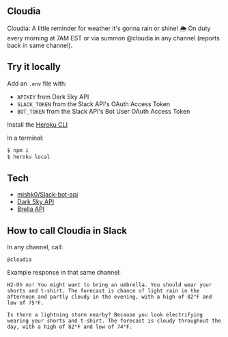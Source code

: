 Cloudia
---

Cloudia: A little reminder for weather it's gonna rain or shine! 🌦 On duty every morning at 7AM EST or via summon @cloudia in any channel (reports back in same channel).

Try it locally
---
Add an `.env` file with:
- `APIKEY` from Dark Sky API
- `SLACK_TOKEN` from the Slack API's OAuth Access Token 
- `BOT_TOKEN` from the Slack API's Bot User OAuth Access Token 

Install the [Heroku CLI](https://devcenter.heroku.com/articles/heroku-cli)

In a terminal:
```bash
$ npm i
$ heroku local
```

Tech
---

- [mishk0/Slack-bot-api](https://github.com/mishk0/slack-bot-api)
- [Dark Sky API](https://darksky.net/dev/docs#overview)
- [Brella API](https://apps.apple.com/us/app/brella-personal-weather/id1163666072)

How to call Cloudia in Slack
---
In any channel, call:

```@cloudia```

Example response in that same channel:

```H2-Oh no! You might want to bring an umbrella. You should wear your shorts and t-shirt. The forecast is chance of light rain in the afternoon and partly cloudy in the evening, with a high of 82°F and low of 75°F.```

```Is there a lightning storm nearby? Because you look electrifying wearing your shorts and t-shirt. The forecast is cloudy throughout the day, with a high of 82°F and low of 74°F.```

